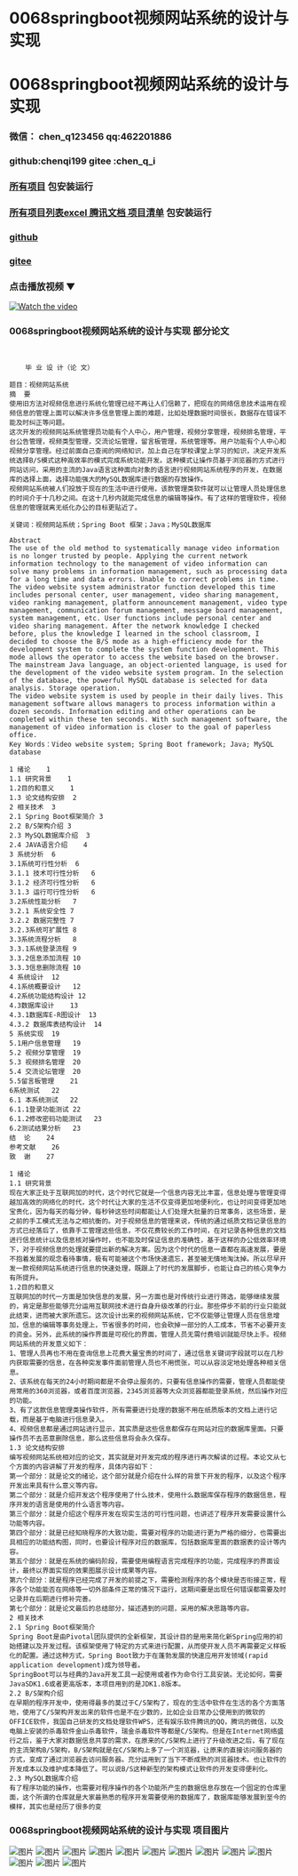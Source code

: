 # 0068springboot视频网站系统的设计与实现


# 0068springboot视频网站系统的设计与实现

### 微信： chen_q123456  qq:462201886
### github:chenqi199 gitee :chen_q_i

### [所有项目](https://github.com/GraduationProject-springboot/allSpringbootProjects) 包安装运行

### [所有项目列表excel 腾讯文档 项目清单](https://docs.qq.com/sheet/DSHRFSVZ5aEVYT3N3?tab=BB08J2) 包安装运行

### [github](https://chenqi199.github.io)

### [gitee](https://gitee.com/chen_q_i)

### 点击播放视频 ▼
[![Watch the video](https://i.sstatic.net/Vp2cE.png)](https://player.bilibili.com/player.html?isOutside=true&aid=BV16ia6epENY&bvid=BV16ia6epENY&cid=500001610576012&p=69)



### 0068springboot视频网站系统的设计与实现 部分论文
```

﻿
    毕 业 设 计（论 文）

题目：视频网站系统
摘  要
使用旧方法对视频信息进行系统化管理已经不再让人们信赖了，把现在的网络信息技术运用在视频信息的管理上面可以解决许多信息管理上面的难题，比如处理数据时间很长，数据存在错误不能及时纠正等问题。
这次开发的视频网站系统管理员功能有个人中心，用户管理，视频分享管理，视频排名管理，平台公告管理，视频类型管理，交流论坛管理，留言板管理，系统管理等。用户功能有个人中心和视频分享管理。经过前面自己查阅的网络知识，加上自己在学校课堂上学习的知识，决定开发系统选择B/S模式这种高效率的模式完成系统功能开发。这种模式让操作员基于浏览器的方式进行网站访问，采用的主流的Java语言这种面向对象的语言进行视频网站系统程序的开发，在数据库的选择上面，选择功能强大的MySQL数据库进行数据的存放操作。
视频网站系统被人们投放于现在的生活中进行使用，该款管理类软件就可以让管理人员处理信息的时间介于十几秒之间。在这十几秒内就能完成信息的编辑等操作。有了这样的管理软件，视频信息的管理就离无纸化办公的目标更贴近了。

关键词：视频网站系统；Spring Boot 框架；Java；MySQL数据库

Abstract
The use of the old method to systematically manage video information is no longer trusted by people. Applying the current network information technology to the management of video information can solve many problems in information management, such as processing data for a long time and data errors. Unable to correct problems in time.
The video website system administrator function developed this time includes personal center, user management, video sharing management, video ranking management, platform announcement management, video type management, communication forum management, message board management, system management, etc. User functions include personal center and video sharing management. After the network knowledge I checked before, plus the knowledge I learned in the school classroom, I decided to choose the B/S mode as a high-efficiency mode for the development system to complete the system function development. This mode allows the operator to access the website based on the browser. The mainstream Java language, an object-oriented language, is used for the development of the video website system program. In the selection of the database, the powerful MySQL database is selected for data analysis. Storage operation.
The video website system is used by people in their daily lives. This management software allows managers to process information within a dozen seconds. Information editing and other operations can be completed within these ten seconds. With such management software, the management of video information is closer to the goal of paperless office.
Key Words：Video website system; Spring Boot framework; Java; MySQL database

1 绪论	1
1.1 研究背景	1
1.2目的和意义	1
1.3 论文结构安排	2
2 相关技术	3
2.1 Spring Boot框架简介	3
2.2 B/S架构介绍	3
2.3 MySQL数据库介绍	3
2.4 JAVA语言介绍	4
3 系统分析	6
3.1系统可行性分析	6
3.1.1 技术可行性分析	6
3.1.2 经济可行性分析	6
3.1.3 运行可行性分析	6
3.2系统性能分析	7
3.2.1 系统安全性	7
3.2.2 数据完整性	7
3.2.3系统可扩展性	8
3.3系统流程分析	8
3.3.1系统登录流程	9
3.3.2信息添加流程	10
3.3.3信息删除流程	10
4 系统设计	12
4.1系统概要设计	12
4.2系统功能结构设计	12
4.3数据库设计	13
4.3.1数据库E-R图设计	13
4.3.2 数据库表结构设计	14
5 系统实现	19
5.1用户信息管理	19
5.2 视频分享管理	19
5.3 视频排名管理	20
5.4 交流论坛管理	20
5.5留言板管理	21
6系统测试	22
6.1 本系统测试 	22
6.1.1登录功能测试	22
6.1.2修改密码功能测试	23
6.2测试结果分析	23
结  论	24
参考文献	26
致  谢	27

1 绪论
1.1 研究背景
现在大家正处于互联网加的时代，这个时代它就是一个信息内容无比丰富，信息处理与管理变得越加高效的网络化的时代，这个时代让大家的生活不仅变得更加地便利化，也让时间变得更加地宝贵化，因为每天的每分钟，每秒钟这些时间都能让人们处理大批量的日常事务，这些场景，是之前的手工模式无法与之相抗衡的。对于视频信息的管理来说，传统的通过纸质文档记录信息的方式已经落后了，依靠手工管理这些信息，不仅花费较长的工作时间，在对记录各种信息的文档进行信息统计以及信息核对操作时，也不能及时保证信息的准确性，基于这样的办公低效率环境下，对于视频信息的处理就要提出新的解决方案。因为这个时代的信息一直都在高速发展，要是不抱着发展的观念看待事情，极有可能被这个市场快速遗忘，甚至被无情地淘汰掉。所以尽早开发一款视频网站系统进行信息的快速处理，既跟上了时代的发展脚步，也能让自己的核心竞争力有所提升。
1.2目的和意义
互联网加的时代一方面是加快信息的发展，另一方面也是对传统行业进行筛选，能够继续发展的，肯定是那些能够充分运用互联网技术进行自身升级改革的行业。那些停步不前的行业只能就此结束，进而被大家所遗忘。这次设计出来的视频网站系统，它不仅能够让管理人员在信息增加，信息的编辑等事务处理上，节省很多的时间，也会砍掉一部分的人工成本，节省不必要开支的资金。另外，此系统的操作界面是可视化的界面，管理人员无需付费培训就能尽快上手。视频网站系统的开发意义如下：
1、管理人员再也不用在查询信息上花费大量宝贵的时间了，通过信息关键词字段就可以在几秒内获取需要的信息，在各种突发事件面前管理人员也不用慌张，可以从容淡定地处理各种相关信息。
2、该系统在每天的24小时期间都是不会停止服务的，只要有信息操作的需要，管理人员都能使用常用的360浏览器，或者百度浏览器，2345浏览器等大众浏览器都能登录系统，然后操作对应的功能。
3、有了这款信息管理类操作软件，所有需要进行处理的数据不用在纸质版本的文档上进行记载，而是基于电脑进行信息录入。
4、视频信息都是通过网站进行显示，其实质是这些信息都保存在网站对应的数据库里面。只要操作员不去恶意删除信息，那么这些信息将会永久保存。
1.3 论文结构安排
编写视频网站系统相对应的论文，其实就是对开发完成的程序进行再次解读的过程。本论文从七个方面的内容讲解了开发的程序，具体内容如下：
第一个部分：就是论文的绪论，这个部分就是介绍在什么样的背景下开发的程序，以及这个程序开发出来具有什么意义等内容。
第二个部分：就是介绍开发这个程序使用了什么技术，使用什么数据库保存程序的数据信息，程序开发的语言是使用的什么语言等内容。
第三个部分：就是介绍这个程序开发在现实生活的可行性问题，也讲述了程序开发需要设置什么功能等内容。
第四个部分：就是已经知晓程序的大致功能，需要对程序的功能进行更为严格的细分，也需要出具相应的功能结构图，同时，也要设计程序对应的数据库，包括数据库里面的数据表的设计等内容。
第五个部分：就是在系统的编码阶段，需要使用编程语言完成程序的功能，完成程序的界面设计，最终以界面实现的效果图展示设计成果等内容。
第六个部分：就是程序已经完成了开发的前提之下，需要检测程序的各个模块是否衔接正常，程序各个功能能否在网络等一切外部条件正常的情况下运行，这期间要是出现任何错误都需要及时记录并在后期进行修补完善。
第七个部分：就是论文最后的总结部分，描述遇到的问题，采用的解决思路等内容。
2 相关技术
2.1 Spring Boot框架简介
Spring Boot是由Pivotal团队提供的全新框架，其设计目的是用来简化新Spring应用的初始搭建以及开发过程。该框架使用了特定的方式来进行配置，从而使开发人员不再需要定义样板化的配置。通过这种方式，Spring Boot致力于在蓬勃发展的快速应用开发领域(rapid application development)成为领导者。
SpringBoot可以与经典的Java开发工具一起使用或者作为命令行工具安装。无论如何，需要JavaSDK1.6或者更高版本，本项目用到的是JDK1.8版本。
2.2 B/S架构介绍  
在早期的程序开发中，使用得最多的莫过于C/S架构了，现在的生活中软件在生活的各个方面落地，使用了C/S架构开发出来的软件也是不在少数的，比如企业日常办公使用到的微软的OFFICE软件，我国自己研发的文档处理软件WPS，还有娱乐软件腾讯的QQ，腾讯的微信，以及电脑上安装的杀毒软件金山杀毒软件，瑞金杀毒软件等都是C/S架构。但是在Internet网络盛行之后，鉴于大家对数据信息共享的需求，在原来的C/S架构上进行了升级改进之后，有了现在的主流架构B/S架构，B/S架构就是在C/S架构上多了一个浏览器，让原来的直接访问服务器的方式，变成了通过浏览器去访问服务器。充分运用到了当下不断成熟的浏览器技术。也让软件的开发成本以及维护成本降低了。可以说B/S这种新型的架构模式让软件的开发变得便利化。
2.3 MySQL数据库介绍
有了程序功能的操作，也需要对程序操作的各个功能所产生的数据信息存放在一个固定的仓库里面，这个所谓的仓库就是大家最熟悉的程序开发需要使用的数据库了，数据库能够发展到至今的模样，其实也是经历了很多的变

```
### 0068springboot视频网站系统的设计与实现 项目图片
![图片](/images/0068springbootimg_001.jpg)
![图片](/images/0068springbootimg_003.jpg)
![图片](/images/0068springbootimg_002.jpg)
![图片](/images/0068springbootimg_012.jpg)
![图片](/images/0068springbootimg_006.jpg)
![图片](/images/0068springbootimg_007.jpg)
![图片](/images/0068springbootimg_013.jpg)
![图片](/images/0068springbootimg_005.jpg)
![图片](/images/0068springbootimg_011.jpg)
![图片](/images/0068springbootimg_010.jpg)
![图片](/images/0068springbootimg_004.jpg)
![图片](/images/0068springbootimg_009.jpg)
![图片](/images/0068springbootimg_008.jpg)









